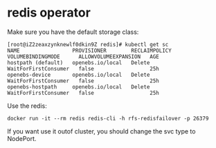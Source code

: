 # redis operator

Make sure you have the default storage class:

```
[root@iZ2zeaxzynknewlf0dkin9Z redis]# kubectl get sc
NAME                 PROVISIONER        RECLAIMPOLICY   VOLUMEBINDINGMODE      ALLOWVOLUMEEXPANSION   AGE
hostpath (default)   openebs.io/local   Delete          WaitForFirstConsumer   false                  25h
openebs-device       openebs.io/local   Delete          WaitForFirstConsumer   false                  25h
openebs-hostpath     openebs.io/local   Delete          WaitForFirstConsumer   false                  25h
```

Use the redis:

```
docker run -it --rm redis redis-cli -h rfs-redisfailover -p 26379
```

If you want use it outof cluster, you should change the svc type to NodePort.
